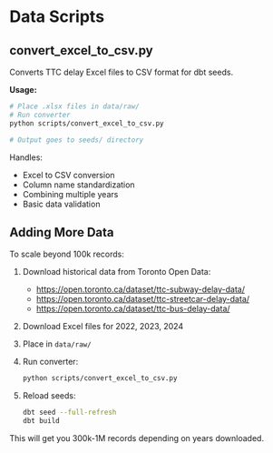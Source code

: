 # Data Scripts

## convert_excel_to_csv.py

Converts TTC delay Excel files to CSV format for dbt seeds.

**Usage:**
```bash
# Place .xlsx files in data/raw/
# Run converter
python scripts/convert_excel_to_csv.py

# Output goes to seeds/ directory
```

Handles:
- Excel to CSV conversion
- Column name standardization
- Combining multiple years
- Basic data validation

## Adding More Data

To scale beyond 100k records:

1. Download historical data from Toronto Open Data:
   - https://open.toronto.ca/dataset/ttc-subway-delay-data/
   - https://open.toronto.ca/dataset/ttc-streetcar-delay-data/
   - https://open.toronto.ca/dataset/ttc-bus-delay-data/

2. Download Excel files for 2022, 2023, 2024

3. Place in `data/raw/`

4. Run converter:
   ```bash
   python scripts/convert_excel_to_csv.py
   ```

5. Reload seeds:
   ```bash
   dbt seed --full-refresh
   dbt build
   ```

This will get you 300k-1M records depending on years downloaded.

